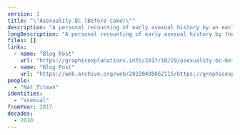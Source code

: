 ```yaml
---
version: 3
title: "\"Asexuality BC (Before Cake)\""
description: "A personal recounting of early asexual history by an early AVEN member"
longDescription: "A personal recounting of early asexual history by the creator of the Asexual LiveJournal community and the author of the original AVEN FAQ"
files: []
links:
  - name: "Blog Post"
    url: "https://graphicexplanations.info/2017/10/29/asexuality-bc-before-cake/"
  - name: "Blog Post"
    url: "https://web.archive.org/web/20220408062115/https://graphicexplanations.info/2017/10/29/asexuality-bc-before-cake/"
people:
  - "Nat Titman"
identities:
  - "asexual"
fromYear: 2017
decades:
  - 2010
---
```

